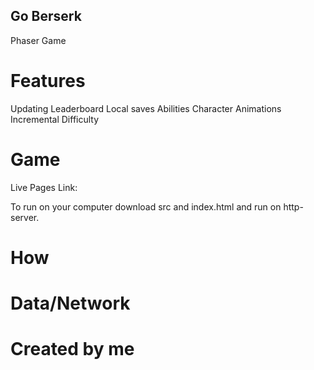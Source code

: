 ## Go Berserk
Phaser Game

# Features
<bl>Updating Leaderboard</bl>
<bl>Local saves</bl>
<bl>Abilities</bl>
<bl>Character Animations</bl>
<bl>Incremental Difficulty</bl>

# Game
<p>Live Pages Link: </p>
<p>To run on your computer download src and index.html and run on http-server.</p>

# How

# Data/Network

# Created by me 

